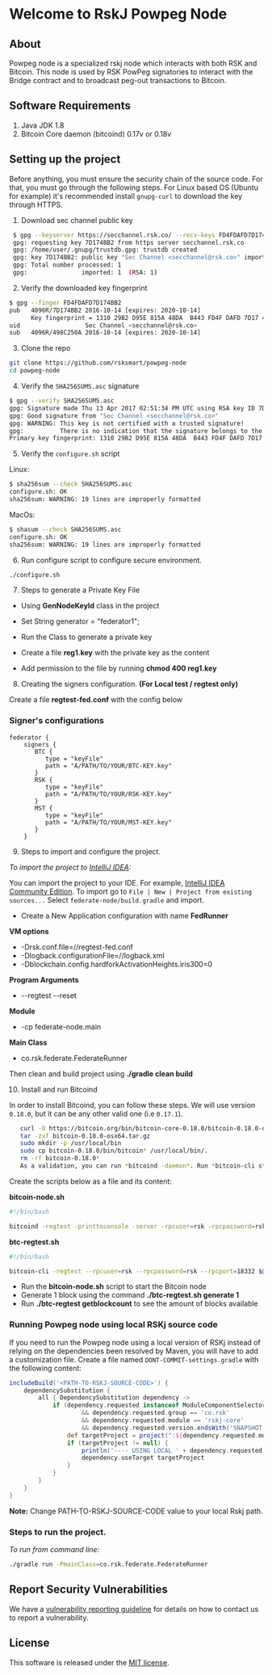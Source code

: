 # Welcome to RskJ Powpeg Node

## About

Powpeg node is a specialized rskj node which interacts with both RSK and Bitcoin.
This node is used by RSK PowPeg signatories to interact with the Bridge contract and to broadcast peg-out transactions to Bitcoin.

## Software Requirements
1. Java JDK 1.8
2. Bitcoin Core daemon (bitcoind) 0.17v or 0.18v 

## Setting up the project

Before anything, you must ensure the security chain of the source code. For that, you must go through the following steps. For Linux based OS (Ubuntu for example) it's recommended install `gnupg-curl` to download the key through HTTPS.

1. Download sec channel public key

```bash
 $ gpg --keyserver https://secchannel.rsk.co/ --recv-keys FD4FDAFD7D174BB2
 gpg: requesting key 7D174BB2 from https server secchannel.rsk.co
 gpg: /home/user/.gnupg/trustdb.gpg: trustdb created
 gpg: key 7D174BB2: public key "Sec Channel <secchannel@rsk.co>" imported
 gpg: Total number processed: 1
 gpg:               imported: 1  (RSA: 1)
```

2. Verify the downloaded key fingerprint

```bash
$ gpg --finger FD4FDAFD7D174BB2
pub   4096R/7D174BB2 2016-10-14 [expires: 2020-10-14]
	  Key fingerprint = 1310 29B2 D95E 815A 48DA  B443 FD4F DAFD 7D17 4BB2
uid                  Sec Channel <secchannel@rsk.co>
sub   4096R/498C250A 2016-10-14 [expires: 2020-10-14]
```

3. Clone the repo

```bash
git clone https://github.com/rsksmart/powpeg-node
cd powpeg-node
```

4. Verify the `SHA256SUMS.asc` signature

```bash
$ gpg --verify SHA256SUMS.asc
gpg: Signature made Thu 13 Apr 2017 02:51:34 PM UTC using RSA key ID 7D174BB2
gpg: Good signature from "Sec Channel <secchannel@rsk.co>"
gpg: WARNING: This key is not certified with a trusted signature!
gpg:          There is no indication that the signature belongs to the owner.
Primary key fingerprint: 1310 29B2 D95E 815A 48DA  B443 FD4F DAFD 7D17 4BB2
```

5. Verify the `configure.sh` script

Linux:

```bash
$ sha256sum --check SHA256SUMS.asc
configure.sh: OK
sha256sum: WARNING: 19 lines are improperly formatted
```

MacOs:

```bash
$ shasum --check SHA256SUMS.asc
configure.sh: OK
sha256sum: WARNING: 19 lines are improperly formatted
```

6. Run configure script to configure secure environment.

```bash
./configure.sh
 ```

7. Steps to generate a Private Key File

- Using **GenNodeKeyId** class in the project

- Set String generator = "federator1";

- Run the Class to generate a private key

- Create a file **reg1.key** with the private key as the content

- Add permission to the file by running **chmod 400 reg1.key**


8. Creating the signers configuration. **(For Local test / regtest only)**

Create a file **regtest-fed.conf** with the config below

### Signer's configurations
```
federator {
    signers {
       BTC {
          type = "keyFile"
          path = "A/PATH/TO/YOUR/BTC-KEY.key"
       }
       RSK {
          type = "keyFile"
          path = "A/PATH/TO/YOUR/RSK-KEY.key"
       }
       MST {
          type = "keyFile"
          path = "A/PATH/TO/YOUR/MST-KEY.key"
       }
    }
```

9. Steps to import and configure the project.

*To import the project to [IntelliJ IDEA](https://www.jetbrains.com/idea/download):*

You can import the project to your IDE. For example, [IntelliJ IDEA Community Edition](https://www.jetbrains.com/idea/). To import go to `File | New | Project from existing sources...` Select `federate-node/build.gradle` and import.

- Create a New Application configuration with name **FedRunner**

**VM options**

- -Drsk.conf.file=/<PATH-TO-CONF-FILE>/regtest-fed.conf
- -Dlogback.configurationFile=/<PATH-TO-LOG-FILE>/logback.xml
- -Dblockchain.config.hardforkActivationHeights.iris300=0

**Program Arguments**

- --regtest --reset

**Module**

- -cp federate-node.main

**Main Class**

- co.rsk.federate.FederateRunner

Then clean and build project using **./gradle clean build**

10. Install and run Bitcoind

   In order to install Bitcoind, you can follow these steps. We will use version ``` 0.18.0 ```, but it can be any other valid one (i.e ``` 0.17.1 ```).

```bash
   curl -O https://bitcoin.org/bin/bitcoin-core-0.18.0/bitcoin-0.18.0-osx64.tar.gz
   tar -zxf bitcoin-0.18.0-osx64.tar.gz
   sudo mkdir -p /usr/local/bin
   sudo cp bitcoin-0.18.0/bin/bitcoin* /usr/local/bin/.
   rm -rf bitcoin-0.18.0*
   As a validation, you can run *bitcoind -daemon*. Run *bitcoin-cli stop* afterwards.
```
Create the scripts below as a file and its content:

**bitcoin-node.sh**
```bash
#!/bin/bash

bitcoind -regtest -printtoconsole -server -rpcuser=rsk -rpcpassword=rsk -rpcport=18332 -txindex -debug=net --deprecatedrpc=signrawtransaction -addresstype=legacy -deprecatedrpc=accounts -deprecatedrpc=generate
```
**btc-regtest.sh**
```bash
#!/bin/bash

bitcoin-cli -regtest --rpcuser=rsk --rpcpassword=rsk --rpcport=18332 $@
```

- Run the **bitcoin-node.sh** script to start the Bitcoin node
- Generate 1 block using the command **./btc-regtest.sh generate 1**
- Run **./btc-regtest getblockcount** to see the amount of blocks available

### Running Powpeg node using local RSKj source code

If you need to run the Powpeg node using a local version of RSKj instead of relying on the dependencies been resolved by Maven, you will have to add a customization file.
Create a file named `DONT-COMMIT-settings.gradle` with the following content:

```gradle
includeBuild('<PATH-TO-RSKJ-SOURCE-CODE>') {
    dependencySubstitution {
        all { DependencySubstitution dependency ->
            if (dependency.requested instanceof ModuleComponentSelector
                    && dependency.requested.group == 'co.rsk'
                    && dependency.requested.module == 'rskj-core'
                    && dependency.requested.version.endsWith('SNAPSHOT')) {
                def targetProject = project(":${dependency.requested.module}")
                if (targetProject != null) {
                    println('---- USING LOCAL ' + dependency.requested.displayName +' PROJECT ----')
                    dependency.useTarget targetProject
                }
            }
        }
    }
}
```

**Note:** Change PATH-TO-RSKJ-SOURCE-CODE value to your local Rskj path.


### Steps to run the project.

*To run from command line:*

```bash
./gradle run -PmainClass=co.rsk.federate.FederateRunner
```

## Report Security Vulnerabilities

We have a [vulnerability reporting guideline](SECURITY.md) for details on how to contact us to report a vulnerability.

## License

This software is released under the [MIT license](LICENSE).